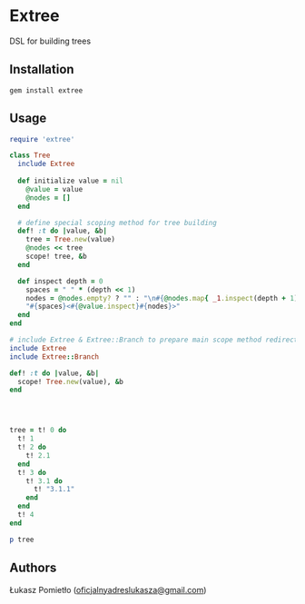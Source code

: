 
Extree
===

DSL for building trees

Installation
---
```
gem install extree
```

Usage
---
```RUBY
require 'extree'

class Tree
  include Extree
  
  def initialize value = nil
    @value = value
    @nodes = []
  end

  # define special scoping method for tree building
  def! :t do |value, &b|
    tree = Tree.new(value)
    @nodes << tree
    scope! tree, &b
  end

  def inspect depth = 0
    spaces = " " * (depth << 1)
    nodes = @nodes.empty? ? "" : "\n#{@nodes.map{ _1.inspect(depth + 1)}.join("\n")}\n#{spaces}"
    "#{spaces}<#{@value.inspect}#{nodes}>"
  end
end

# include Extree & Extree::Branch to prepare main scope method redirection
include Extree
include Extree::Branch

def! :t do |value, &b|
  scope! Tree.new(value), &b
end




tree = t! 0 do
  t! 1
  t! 2 do
    t! 2.1
  end
  t! 3 do
    t! 3.1 do
      t! "3.1.1"
    end
  end
  t! 4
end

p tree
```

Authors
---
Łukasz Pomietło (oficjalnyadreslukasza@gmail.com)
